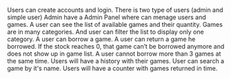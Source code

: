 Users can create accounts and login. There is two type of users (admin and simple user)
Admin have a Admin Panel where can menage users and games.
A user can see the list of available games and their quantity.
Games are in many categories. And user can filter the list to display only one category.
A user can borrow a game.
A user can return a game he borrowed.
If the stock reaches 0, that game can’t be borrowed anymore and does not show up in game list.
A user cannot borrow more than 3 games at the same time.
Users will have a history with their games.
User can search a game by it's name.
Users will have a counter with games returned in time.
